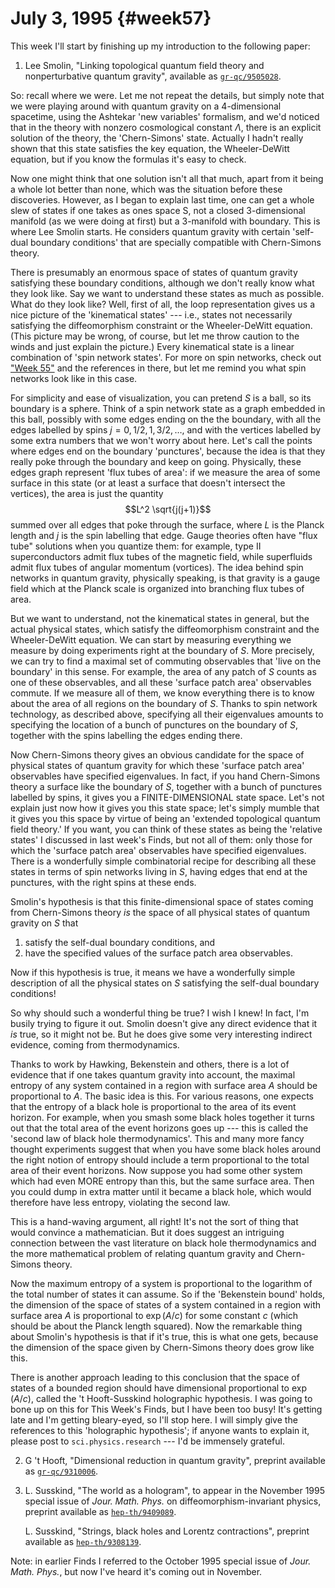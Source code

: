 # July 3, 1995 {#week57}

This week I'll start by finishing up my introduction to the following
paper:

1) Lee Smolin, "Linking topological quantum field theory and nonperturbative quantum gravity", available as [`gr-qc/9505028`](https://arxiv.org/abs/gr-qc/9505028).

So: recall where we were. Let me not repeat the details, but simply note
that we were playing around with quantum gravity on a 4-dimensional
spacetime, using the Ashtekar 'new variables' formalism, and we'd
noticed that in the theory with nonzero cosmological constant $\Lambda$, there
is an explicit solution of the theory, the 'Chern-Simons' state.
Actually I hadn't really shown that this state satisfies the key
equation, the Wheeler-DeWitt equation, but if you know the formulas
it's easy to check.

Now one might think that one solution isn't all that much, apart from
it being a whole lot better than none, which was the situation before
these discoveries. However, as I began to explain last time, one can get
a whole slew of states if one takes as ones space S, not a closed
3-dimensional manifold (as we were doing at first) but a 3-manifold with
boundary. This is where Lee Smolin starts. He considers quantum gravity
with certain 'self-dual boundary conditions' that are specially
compatible with Chern-Simons theory.

There is presumably an enormous space of states of quantum gravity
satisfying these boundary conditions, although we don't really know
what they look like. Say we want to understand these states as much as
possible. What do they look like? Well, first of all, the loop
representation gives us a nice picture of the 'kinematical states'
--- i.e., states not necessarily satisfying the diffeomorphism
constraint or the Wheeler-DeWitt equation. (This picture may be wrong,
of course, but let me throw caution to the winds and just explain the
picture.) Every kinematical state is a linear combination of 'spin
network states'. For more on spin networks, check out
["Week 55"](#week55) and the references in there, but let me remind
you what spin networks look like in this case.

For simplicity and ease of visualization, you can pretend $S$ is a ball,
so its boundary is a sphere. Think of a spin network state as a graph
embedded in this ball, possibly with some edges ending on the the
boundary, with all the edges labelled by spins $j = 0,1/2,1,3/2,\ldots$,
and with the vertices labelled by some extra numbers that we won't
worry about here. Let's call the points where edges end on the boundary
'punctures', because the idea is that they really poke through the
boundary and keep on going. Physically, these edges graph represent
'flux tubes of area': if we measure the area of some surface in this
state (or at least a surface that doesn't intersect the vertices), the
area is just the quantity
$$L^2  \sqrt{j(j+1)}$$
summed over all edges that poke through the surface, where $L$ is the
Planck length and $j$ is the spin labelling that edge. Gauge theories
often have "flux tube" solutions when you quantize them: for example,
type II superconductors admit flux tubes of the magnetic field, while
superfluids admit flux tubes of angular momentum (vortices). The idea
behind spin networks in quantum gravity, physically speaking, is that
gravity is a gauge field which at the Planck scale is organized into
branching flux tubes of area.

But we want to understand, not the kinematical states in general, but
the actual physical states, which satisfy the diffeomorphism constraint
and the Wheeler-DeWitt equation. We can start by measuring everything we
measure by doing experiments right at the boundary of $S$. More precisely,
we can try to find a maximal set of commuting observables that 'live on
the boundary' in this sense. For example, the area of any patch of $S$
counts as one of these observables, and all these 'surface patch area'
observables commute. If we measure all of them, we know everything there
is to know about the area of all regions on the boundary of $S$. Thanks to
spin network technology, as described above, specifying all their
eigenvalues amounts to specifying the location of a bunch of punctures
on the boundary of $S$, together with the spins labelling the edges ending
there.

Now Chern-Simons theory gives an obvious candidate for the space of
physical states of quantum gravity for which these 'surface patch
area' observables have specified eigenvalues. In fact, if you hand
Chern-Simons theory a surface like the boundary of $S$, together with a
bunch of punctures labelled by spins, it gives you a FINITE-DIMENSIONAL
state space. Let's not explain just now how it gives you this state
space; let's simply mumble that it gives you this space by virtue of
being an 'extended topological quantum field theory.' If you want, you
can think of these states as being the 'relative states' I discussed
in last week's Finds, but not all of them: only those for which the
'surface patch area' observables have specified eigenvalues. There is
a wonderfully simple combinatorial recipe for describing all these
states in terms of spin networks living in $S$, having edges that end at
the punctures, with the right spins at these ends.

Smolin's hypothesis is that this finite-dimensional space of states
coming from Chern-Simons theory *is* the space of all physical states of
quantum gravity on $S$ that

1) satisfy the self-dual boundary conditions, and
2) have the specified values of the surface patch area observables.

Now if this hypothesis is true, it means we have a wonderfully simple
description of all the physical states on $S$ satisfying the self-dual
boundary conditions!

So why should such a wonderful thing be true? I wish I knew! In fact,
I'm busily trying to figure it out. Smolin doesn't give any direct
evidence that it *is* true, so it might not be. But he does give some
very interesting indirect evidence, coming from thermodynamics.

Thanks to work by Hawking, Bekenstein and others, there is a lot of
evidence that if one takes quantum gravity into account, the maximal
entropy of any system contained in a region with surface area $A$ should
be proportional to $A$. The basic idea is this. For various reasons, one
expects that the entropy of a black hole is proportional to the area of
its event horizon. For example, when you smash some black holes together
it turns out that the total area of the event horizons goes up ---
this is called the 'second law of black hole thermodynamics'. This and
many more fancy thought experiments suggest that when you have some
black holes around the right notion of entropy should include a term
proportional to the total area of their event horizons. Now suppose you
had some other system which had even MORE entropy than this, but the
same surface area. Then you could dump in extra matter until it became a
black hole, which would therefore have less entropy, violating the
second law.

This is a hand-waving argument, all right! It's not the sort of thing
that would convince a mathematician. But it does suggest an intriguing
connection between the vast literature on black hole thermodynamics and
the more mathematical problem of relating quantum gravity and
Chern-Simons theory.

Now the maximum entropy of a system is proportional to the logarithm of
the total number of states it can assume. So if the 'Bekenstein bound'
holds, the dimension of the space of states of a system contained in a
region with surface area $A$ is proportional to $\exp(A/c)$ for some constant
$c$ (which should be about the Planck length squared). Now the remarkable
thing about Smolin's hypothesis is that if it's true, this is what one
gets, because the dimension of the space given by Chern-Simons theory
does grow like this.

There is another approach leading to this conclusion that the space of
states of a bounded region should have dimensional proportional to
$\exp(A/c)$, called the 't Hooft-Susskind holographic hypothesis. I was
going to bone up on this for This Week's Finds, but I have been too
busy! It's getting late and I'm getting bleary-eyed, so I'll stop
here. I will simply give the references to this 'holographic
hypothesis'; if anyone wants to explain it, please post to
`sci.physics.research` --- I'd be immensely grateful.

2) G 't Hooft, "Dimensional reduction in quantum gravity", preprint available as [`gr-qc/9310006`](https://arxiv.org/abs/gr-qc/9310006).

3) L. Susskind, "The world as a hologram", to appear in the November 1995 special issue of _Jour. Math. Phys._ on diffeomorphism-invariant physics, preprint available as [`hep-th/9409089`](https://arxiv.org/abs/hep-th/9409089).

    L. Susskind, "Strings, black holes and Lorentz contractions", preprint available as [`hep-th/9308139`](https://arxiv.org/abs/hep-th/9308139).

Note: in earlier Finds I referred to the October 1995 special issue of
_Jour. Math. Phys._, but now I've heard it's coming out in November.
